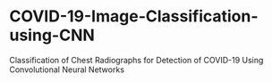 # COVID-19-Image-Classification-using-CNN
Classification of Chest Radiographs for Detection of COVID-19 Using Convolutional Neural Networks
